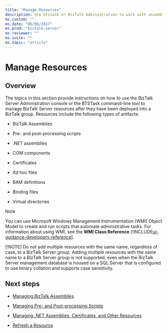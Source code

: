 ```yaml
---
title: "Manage Resources"
description: Use btstask or BizTalk Administration to work with assemblies, scripts, certificates, binding files, and more in BizTalk Server
ms.custom: ""
ms.date: "06/08/2017"
ms.prod: "biztalk-server"
ms.reviewer: ""
ms.suite: ""
ms.topic: "article"
---
```

# Manage Resources

## Overview
The topics in this section provide instructions on how to use the BizTalk Server Administration console or the BTSTask command-line tool to manage BizTalk Server resources after they have been deployed into a BizTalk group. Resources include the following types of artifacts:  
  
-   BizTalk Assemblies  
  
-   Pre- and post-processing scripts  
  
-   .NET assemblies  
  
-   COM components  
  
-   Certificates  
  
-   Ad hoc files  
  
-   BAM definitions  
  
-   Binding files  
  
-   Virtual directories  
  
> [!NOTE]
>  You can use Microsoft Windows Management Instrumentation (WMI) Object Model to create and run scripts that automate administrative tasks. For information about using WMI, see the **WMI Class Reference** [!INCLUDE[ui-guidance-developers-reference](../includes/ui-guidance-developers-reference.md)].
> 
> [!NOTE]
>  Do not add multiple resources with the same name, regardless of case, to a BizTalk Server group. Adding multiple resources with the same name to a BizTalk Server group is not supported, even when the BizTalk Server management database is housed on a SQL Server that is configured to use binary collation and supports case sensitivity.  
  
## Next steps
  
-   [Managing BizTalk Assemblies](../core/managing-biztalk-assemblies.md)  
  
-   [Managing Pre- and Post-processing Scripts](../core/managing-pre-and-post-processing-scripts.md)  
  
-   [Managing .NET Assemblies, Certificates, and Other Resources](../core/managing-net-assemblies-certificates-and-other-resources.md)  
  
-   [Refresh a Resource](../core/how-to-refresh-a-resource.md)